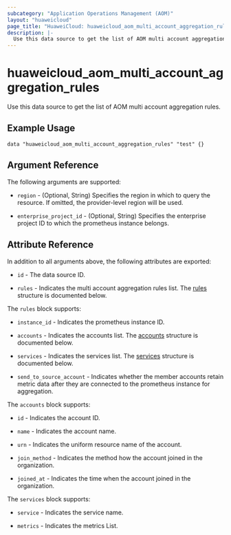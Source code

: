 ```yaml
---
subcategory: "Application Operations Management (AOM)"
layout: "huaweicloud"
page_title: "HuaweiCloud: huaweicloud_aom_multi_account_aggregation_rules"
description: |-
  Use this data source to get the list of AOM multi account aggregation rules.
---
```


# huaweicloud_aom_multi_account_aggregation_rules

Use this data source to get the list of AOM multi account aggregation rules.

## Example Usage

```hcl
data "huaweicloud_aom_multi_account_aggregation_rules" "test" {}
```

## Argument Reference

The following arguments are supported:

* `region` - (Optional, String) Specifies the region in which to query the resource.
  If omitted, the provider-level region will be used.

* `enterprise_project_id` - (Optional, String) Specifies the enterprise project ID to which the prometheus instance belongs.

## Attribute Reference

In addition to all arguments above, the following attributes are exported:

* `id` - The data source ID.

* `rules` - Indicates the multi account aggregation rules list.
  The [rules](#rules_struct) structure is documented below.

<a name="rules_struct"></a>
The `rules` block supports:

* `instance_id` - Indicates the prometheus instance ID.

* `accounts` - Indicates the accounts list.
  The [accounts](#accounts_struct) structure is documented below.

* `services` - Indicates the services list.
  The [services](#services_struct) structure is documented below.

* `send_to_source_account` - Indicates whether the member accounts retain metric data after they are connected to the
  prometheus instance for aggregation.

<a name="accounts_struct"></a>
The `accounts` block supports:

* `id` - Indicates the account ID.

* `name` - Indicates the account name.

* `urn` - Indicates the uniform resource name of the account.

* `join_method` - Indicates the method how the account joined in the organization.

* `joined_at` - Indicates the time when the account joined in the organization.

<a name="services_struct"></a>
The `services` block supports:

* `service` - Indicates the service name.

* `metrics` - Indicates the metrics List.
